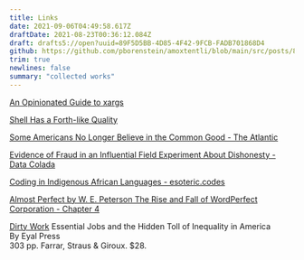 ```yaml
---
title: Links
date: 2021-09-06T04:49:58.617Z
draftDate: 2021-08-23T00:36:12.084Z
draft: drafts5://open?uuid=89F5D5BB-4D85-4F42-9FCB-FADB701868D4
github: https://github.com/pborenstein/amoxtentli/blob/main/src/posts/89f5d5bb-4d85-4f42-9fcb-fadb701868d4.md
trim: true
newlines: false
summary: "collected works"
---
```



[An Opinionated Guide to xargs](https://www.oilshell.org/blog/2021/08/xargs.html)

[Shell Has a Forth-like Quality](https://www.oilshell.org/blog/2017/01/13.html#bernstein)

[Some Americans No Longer Believe in the Common Good - The Atlantic](https://www.theatlantic.com/ideas/archive/2021/08/some-americans-no-longer-believe-in-the-common-good/619856/)

[Evidence of Fraud in an Influential Field Experiment About Dishonesty - Data Colada](https://datacolada.org/98)

[Coding in Indigenous African Languages - esoteric.codes](https://esoteric.codes/blog/african-programming-languages)

[Almost Perfect by W. E. Peterson The Rise and Fall of WordPerfect Corporation - Chapter 4](http://www.wordplace.com/ap/ap_chap04.shtml)

[Dirty Work](https://www.nytimes.com/2021/08/17/books/review/dirty-work-eyal-press.html)
Essential Jobs and the Hidden Toll of Inequality in America<br>
By Eyal Press<br>
303 pp. Farrar, Straus & Giroux. $28.
